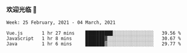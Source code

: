 ### 欢迎光临 👋

<!--
**lianganqing/lianganqing** is a ✨ _special_ ✨ repository because its `README.md` (this file) appears on your GitHub profile.

Here are some ideas to get you started:

- 🔭 I’m currently working on ...
- 🌱 I’m currently learning ...
- 👯 I’m looking to collaborate on ...
- 🤔 I’m looking for help with ...
- 💬 Ask me about ...
- 📫 How to reach me: ...
- 😄 Pronouns: ...
- ⚡ Fun fact: ...
-->
<!--START_SECTION:waka-->
```text
Week: 25 February, 2021 - 04 March, 2021

Vue.js       1 hr 27 mins    ██████████░░░░░░░░░░░░░░░   39.56 % 
JavaScript   1 hr 8 mins     ███████▓░░░░░░░░░░░░░░░░░   30.67 % 
Java         1 hr 6 mins     ███████▒░░░░░░░░░░░░░░░░░   29.77 % 
```
<!--END_SECTION:waka-->
